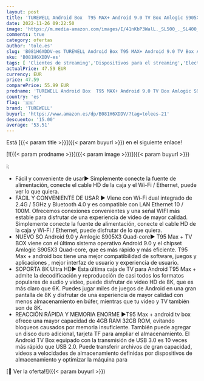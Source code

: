 ```yaml
---
layout: post
title: 'TUREWELL Android Box  T95 MAX+ Android 9.0 TV Box Amlogic S905X3 Quad-Core cortex-A55 4GB RAM 32GB ROM Media Player with 8K BT4.0 2.4G/5.0GHz Dual-Band WiFi'
date: 2022-11-26 09:22:50
image: 'https://m.media-amazon.com/images/I/41nKbP3WalL._SL500_._SL400_.jpg'
comments: true
category: ofertas
author: 'tole.es'
slug: 'B081H6XDDV-es TUREWELL Android Box T95 MAX+ Android 9.0 TV Box Amlogic...'
sku: 'B081H6XDDV-es'
tags: [ 'Clientes de streaming','Dispositivos para el streaming','Electrónica','Equipos de audio y Hi-Fi','android','turewell','🇪🇸', ]
actualPrice: 47.59 EUR
currency: EUR
price: 47.59
comparePrice: 55.99 EUR
prodname: 'TUREWELL Android Box  T95 MAX+ Android 9.0 TV Box Amlogic S905X3 Quad-Core cortex-A55 4GB RAM 32GB ROM Media Player with 8K BT4.0 2.4G/5.0GHz Dual-Band WiFi'
country: 'es'
flag: '🇪🇸'
brand: 'TUREWELL'
buyurl: 'https://www.amazon.es/dp/B081H6XDDV/?tag=tolees-21'
descuento: '15.00'
average: '53.51'
---
```


Está [{{< param title >}}]({{< param buyurl >}}) en el siguiente enlace!

[![{{< param prodname >}}]({{< param image >}})]({{< param buyurl >}})

ℹ️:

- Fácil y conveniente de usar► Simplemente conecte la fuente de alimentación, conecte el cable HD de la caja y el Wi-Fi / Ethernet, puede ver lo que quiera.
- FÁCIL Y CONVENIENTE DE USAR ► Viene con Wi-Fi dual integrado de 2.4G / 5GHz y Bluetooth 4.0 y es compatible con LAN Ethernet 10 / 100M. Ofrecemos conexiones convenientes y una señal WIFI más estable para disfrutar de una experiencia de video de mayor calidad. Simplemente conecte la fuente de alimentación, conecte el cable HD de la caja y Wi-Fi / Ethernet, puede disfrutar de lo que quiera.
- NUEVO SO Android 9.0 y Amlogic S905X3 Quad-core► T95 Max + TV BOX viene con el último sistema operativo Android 9.0 y el chipset Amlogic S905X3 Quad-core, que es más rápido y más eficiente. T95 Max + android box tiene una mejor compatibilidad de software, juegos y aplicaciones , mejor interfaz de usuario y experiencia de usuario.
- SOPORTA 8K Ultra HD► Esta última caja de TV para Android T95 Max + admite la decodificación y reproducción de casi todos los formatos populares de audio y video, puede disfrutar de video HD de 8K, que es más claro que 6K. Puedes jugar miles de juegos de Android en una gran pantalla de 8K y disfrutar de una experiencia de mayor calidad con menos almacenamiento en búfer, mientras que tu video y TV también son de 8K.
- REACCIÓN RÁPIDA Y MEMORIA ENORME ►T95 Max + android tv box ofrece una mayor capacidad de 4GB RAM 32GB ROM, evitando bloqueos causados por memoria insuficiente. También puede agregar un disco duro adicional, tarjeta TF para ampliar el almacenamiento. El Android TV Box equipado con la transmisión de USB 3.0 es 10 veces más rápido que USB 2.0. Puede transferir archivos de gran capacidad, videos a velocidades de almacenamiento definidas por dispositivos de almacenamiento y optimizar la máquina para

[🛒 Ver la oferta!!]({{< param buyurl >}})
